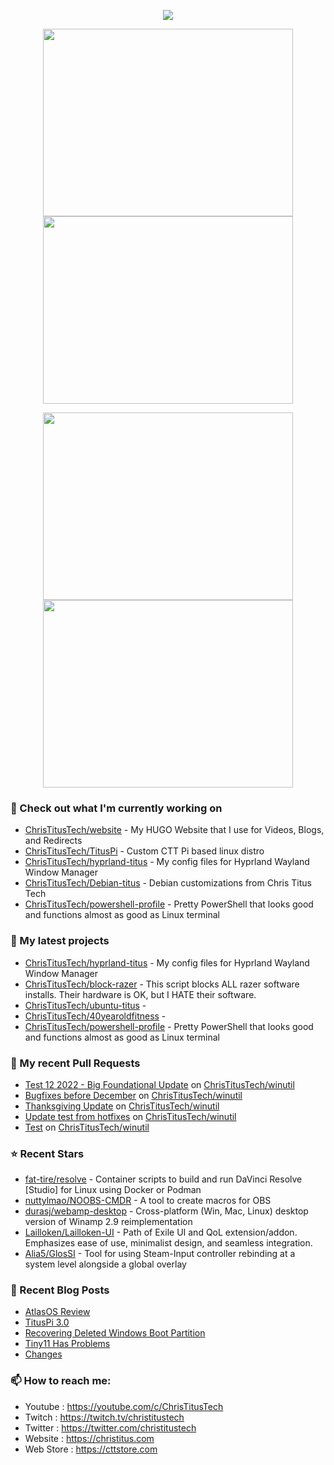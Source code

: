 <p align="center"><a href="https://github.com/anuraghazra/github-readme-stats">
  <img align="center" src="https://github-readme-stats.vercel.app/api?username=ChrisTitusTech&show_icons=true&theme=tokyonight" />
</a></p>

<p align="center"><a href="https://wakatime.com/@christitustech">
  <img align="center" width="400" height="300" src="https://wakatime.com/share/@christitustech/4c17a227-eb23-48c5-a2f1-492e5538842c.svg" />
</a>
<a href="https://wakatime.com/@christitustech">
  <img align="center" width="400" height="300" src="https://wakatime.com/share/@christitustech/57160975-2111-472e-bc92-f390b42053b3.svg" />
</a></p>

<p align="center"><a href="https://wakatime.com/@christitustech">
  <img align="center" width="400" height="300" src="https://wakatime.com/share/@christitustech/b7d6c245-11dd-4802-a2dd-8ff0fd915324.svg" />
</a>
<a href="https://wakatime.com/@christitustech">
  <img align="center" width="400" height="300" src="https://wakatime.com/share/@christitustech/29475f0b-8d50-47b4-aaf5-f96bdcab9d0d.svg" />
</a></p>

### 👷 Check out what I'm currently working on

- [ChrisTitusTech/website](https://github.com/ChrisTitusTech/website) - My HUGO Website that I use for Videos, Blogs, and Redirects
- [ChrisTitusTech/TitusPi](https://github.com/ChrisTitusTech/TitusPi) - Custom CTT Pi based linux distro
- [ChrisTitusTech/hyprland-titus](https://github.com/ChrisTitusTech/hyprland-titus) - My config files for Hyprland Wayland Window Manager
- [ChrisTitusTech/Debian-titus](https://github.com/ChrisTitusTech/Debian-titus) - Debian customizations from Chris Titus Tech
- [ChrisTitusTech/powershell-profile](https://github.com/ChrisTitusTech/powershell-profile) - Pretty PowerShell that looks good and functions almost as good as Linux terminal 
### 🌱 My latest projects

- [ChrisTitusTech/hyprland-titus](https://github.com/ChrisTitusTech/hyprland-titus) - My config files for Hyprland Wayland Window Manager
- [ChrisTitusTech/block-razer](https://github.com/ChrisTitusTech/block-razer) - This script blocks ALL razer software installs. Their hardware is OK, but I HATE their software. 
- [ChrisTitusTech/ubuntu-titus](https://github.com/ChrisTitusTech/ubuntu-titus) - 
- [ChrisTitusTech/40yearoldfitness](https://github.com/ChrisTitusTech/40yearoldfitness) - 
- [ChrisTitusTech/powershell-profile](https://github.com/ChrisTitusTech/powershell-profile) - Pretty PowerShell that looks good and functions almost as good as Linux terminal 
### 🔨 My recent Pull Requests

- [Test 12 2022 - Big Foundational Update](https://github.com/ChrisTitusTech/winutil/pull/637) on [ChrisTitusTech/winutil](https://github.com/ChrisTitusTech/winutil)
- [Bugfixes before December](https://github.com/ChrisTitusTech/winutil/pull/465) on [ChrisTitusTech/winutil](https://github.com/ChrisTitusTech/winutil)
- [Thanksgiving Update](https://github.com/ChrisTitusTech/winutil/pull/378) on [ChrisTitusTech/winutil](https://github.com/ChrisTitusTech/winutil)
- [Update test from hotfixes](https://github.com/ChrisTitusTech/winutil/pull/349) on [ChrisTitusTech/winutil](https://github.com/ChrisTitusTech/winutil)
- [Test](https://github.com/ChrisTitusTech/winutil/pull/318) on [ChrisTitusTech/winutil](https://github.com/ChrisTitusTech/winutil)
### ⭐ Recent Stars

- [fat-tire/resolve](https://github.com/fat-tire/resolve) - Container scripts to build and run DaVinci Resolve [Studio] for Linux using Docker or Podman
- [nuttylmao/NOOBS-CMDR](https://github.com/nuttylmao/NOOBS-CMDR) - A tool to create macros for OBS
- [durasj/webamp-desktop](https://github.com/durasj/webamp-desktop) - Cross-platform (Win, Mac, Linux) desktop version of Winamp 2.9 reimplementation
- [Lailloken/Lailloken-UI](https://github.com/Lailloken/Lailloken-UI) - Path of Exile UI and QoL extension/addon. Emphasizes ease of use, minimalist design, and seamless integration.
- [Alia5/GlosSI](https://github.com/Alia5/GlosSI) - Tool for using Steam-Input controller rebinding at a system level alongside a global overlay
### 📰 Recent Blog Posts

- [AtlasOS Review](https://christitus.com/atlasos-review/)
- [TitusPi 3.0](https://christitus.com/tituspi-2023/)
- [Recovering Deleted Windows Boot Partition](https://christitus.com/recovering-deleted-windows-boot-partition/)
- [Tiny11 Has Problems](https://christitus.com/tiny11-has-problems/)
- [Changes](https://christitus.com/changes/)
### 📫 How to reach me:
  - Youtube   : <https://youtube.com/c/ChrisTitusTech>
  - Twitch    : <https://twitch.tv/christitustech>
  - Twitter   : <https://twitter.com/christitustech>
  - Website   : <https://christitus.com>
  - Web Store : <https://cttstore.com>
